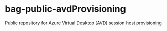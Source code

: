 # bag-public-avdProvisioning
Public repository for Azure Virtual Desktop (AVD) session host provisioning
